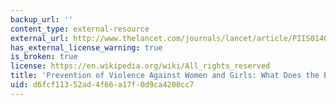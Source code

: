 ```yaml
---
backup_url: ''
content_type: external-resource
external_url: http://www.thelancet.com/journals/lancet/article/PIIS0140-6736(14)61703-7/
has_external_license_warning: true
is_broken: true
license: https://en.wikipedia.org/wiki/All_rights_reserved
title: 'Prevention of Violence Against Women and Girls: What Does the Evidence Say?'
uid: d6fcf113-52ad-4f66-a17f-0d9ca4200cc7
---
```

